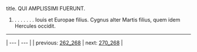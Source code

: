 title. QUI AMPLISSIMI FUERUNT.



1. . . . . . . . Iouis et Europae filius. Cygnus alter Martis filius, quem idem Hercules occidit.



---

| --- | --- |
| previous: [262_268](../262_268/) | next: [270_268](../270_268/) |